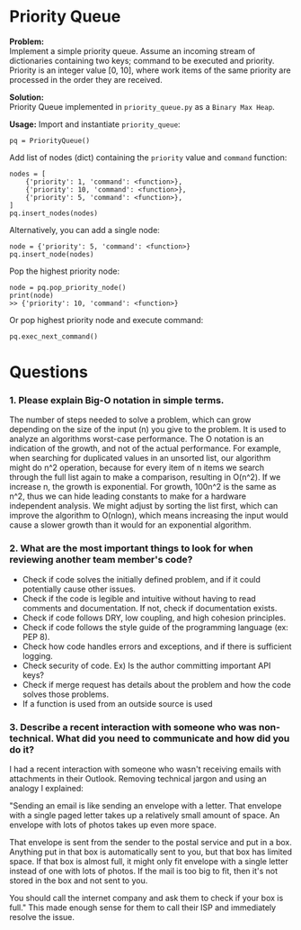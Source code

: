 # Priority Queue

**Problem:**  
Implement a simple priority queue. Assume an incoming stream of dictionaries containing two keys; command to be executed and priority. Priority is an integer value [0, 10], where work items of the same priority are processed in the order they are received.

**Solution:**  
Priority Queue implemented in `priority_queue.py` as a `Binary Max Heap`.

**Usage:**
Import and instantiate `priority_queue`:

```
pq = PriorityQueue()
```

Add list of nodes (dict) containing the `priority` value and `command` function:

```
nodes = [
    {'priority': 1, 'command': <function>},
    {'priority': 10, 'command': <function>},
    {'priority': 5, 'command': <function>},
]
pq.insert_nodes(nodes)
```

Alternatively, you can add a single node:

```
node = {'priority': 5, 'command': <function>}
pq.insert_node(nodes)
```

Pop the highest priority node:

```
node = pq.pop_priority_node()
print(node)
>> {'priority': 10, 'command': <function>}
```

Or pop highest priority node and execute command:

```
pq.exec_next_command()
```

# Questions

### 1. Please explain Big-O notation in simple terms.

The number of steps needed to solve a problem, which can grow depending on the size of the input (n) you give to the problem. It is used to analyze an algorithms worst-case performance. The O notation is an indication of the growth, and not of the actual performance. For example, when searching for duplicated values in an unsorted list, our algorithm might do n^2 operation, because for every item of n items we search through the full list again to make a comparison, resulting in O(n^2). If we increase n, the growth is exponential. For growth, 100n^2 is the same as n^2, thus we can hide leading constants to make for a hardware independent analysis. We might adjust by sorting the list first, which can improve the algorithm to O(nlogn), which means increasing the input would cause a slower growth than it would for an exponential algorithm.

### 2. What are the most important things to look for when reviewing another team member's code?

- Check if code solves the initially defined problem, and if it could potentially cause other issues.
- Check if the code is legible and intuitive without having to read comments and documentation. If not, check if documentation exists.
- Check if code follows DRY, low coupling, and high cohesion principles.
- Check if code follows the style guide of the programming language (ex: PEP 8).
- Check how code handles errors and exceptions, and if there is sufficient logging.
- Check security of code. Ex) Is the author committing important API keys?
- Check if merge request has details about the problem and how the code solves those problems.
- If a function is used from an outside source is used

### 3. Describe a recent interaction with someone who was non-technical. What did you need to communicate and how did you do it?

I had a recent interaction with someone who wasn't receiving emails with attachments in their Outlook. Removing technical jargon and using an analogy I explained:

"Sending an email is like sending an envelope with a letter. That envelope with a single paged letter takes up a relatively small amount of space. An envelope with lots of photos takes up even more space.

That envelope is sent from the sender to the postal service and put in a box. Anything put in that box is automatically sent to you, but that box has limited space. If that box is almost full, it might only fit envelope with a single letter instead of one with lots of photos. If the mail is too big to fit, then it's not stored in the box and not sent to you.

You should call the internet company and ask them to check if your box is full." This made enough sense for them to call their ISP and immediately resolve the issue.
